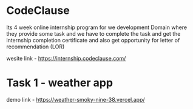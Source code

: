 # CodeClause

Its 4 week online internship program for we development Domain where they provide some task and we have to complete the task and get the internship completion certificate and also get opportunity for letter of recommendation (LOR)

wesite link - https://internship.codeclause.com/

# Task 1 - weather app

demo link - https://weather-smoky-nine-38.vercel.app/